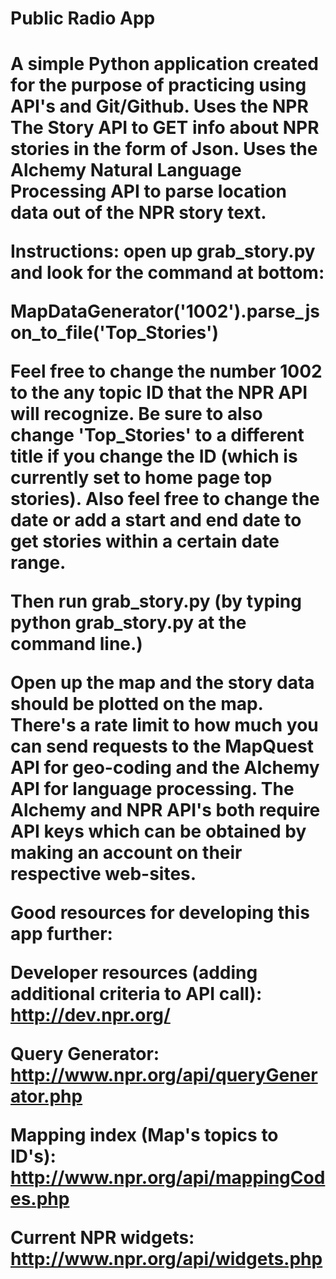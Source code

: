 <h1> Public Radio App <h1>


A simple Python application created for the purpose of practicing using API's and Git/Github. Uses the NPR The Story API to GET info about NPR stories in the form of Json. Uses the Alchemy Natural Language Processing API to parse location data out of the NPR story text.

Instructions: open up grab_story.py and look for the command at bottom:

MapDataGenerator('1002').parse_json_to_file('Top_Stories')

Feel free to change the number 1002 to the any topic ID that the NPR API will recognize.
Be sure to also change 'Top_Stories' to a different title if you change the ID (which is currently set to home page top stories).
Also feel free to change the date or add a start and end date to get stories within a certain date range. 

Then run grab_story.py (by typing python grab_story.py at the command line.)

Open up the map and the story data should be plotted on the map. There's a rate limit to how much you can send requests to the MapQuest API for geo-coding and the Alchemy API for language processing. The Alchemy and NPR API's both require API keys which can be obtained by making an
account on their respective web-sites.


Good resources for developing this app further:

Developer resources (adding additional criteria to API call): http://dev.npr.org/

Query Generator: http://www.npr.org/api/queryGenerator.php

Mapping index (Map's topics to ID's): http://www.npr.org/api/mappingCodes.php

Current NPR widgets: http://www.npr.org/api/widgets.php
